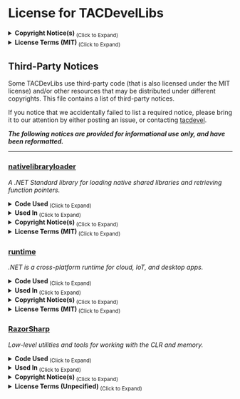 # License for TACDevelLibs

<details>
  <summary><b>Copyright Notice(s)</b><sub> (Click to Expand)<sub></summary>
  <br/>
  
  ```
  Copyright © 2017-2020 Thomas Corwin, et al.
  ```

</details>

<details>
  <summary><b>License Terms (MIT)</b><sub> (Click to Expand)<sub></summary>
  <br/>

  ```
  Permission is hereby granted, free of charge, to any person obtaining a copy of this software and
  associated documentation files (the "Software"), to deal in the Software without restriction,
  including without limitation the rights to use, copy, modify, merge, publish, distribute,
  sublicense, and/or sell copies of the Software, and to permit persons to whom the Software is
  furnished to do so, subject to the following conditions:

  The above copyright notice and this permission notice shall be included in all copies or
  substantial portions of the Software.

  THE SOFTWARE IS PROVIDED "AS IS", WITHOUT WARRANTY OF ANY KIND, EXPRESS OR IMPLIED, INCLUDING BUT
  NOT LIMITED TO THE WARRANTIES OF MERCHANTABILITY, FITNESS FOR A PARTICULAR PURPOSE AND
  NONINFRINGEMENT. IN NO EVENT SHALL THE AUTHORS OR COPYRIGHT HOLDERS BE LIABLE FOR ANY CLAIM,
  DAMAGES OR OTHER LIABILITY, WHETHER IN AN ACTION OF CONTRACT, TORT OR OTHERWISE, ARISING FROM,
  OUT OF OR IN CONNECTION WITH THE SOFTWARE OR THE USE OR OTHER DEALINGS IN THE SOFTWARE.
  ```

</details>

## Third-Party Notices

Some TACDevLibs use third-party code (that is also licensed under the MIT license) and/or other resources that may be distributed under
different copyrights. This file contains a list of third-party notices.

If you notice that we accidentally failed to list a required notice, please bring it to our
attention by either posting an issue, or contacting [tacdevel](https://github.com/tacdevel).

***The following notices are provided for informational use only, and have been reformatted.***

<hr/>

### [nativelibraryloader](https://github.com/mellinoe/nativelibraryloader)

*A .NET Standard library for loading native shared libraries and retrieving function pointers.*

<details>
  <summary><b>Code Used</b><sub> (Click to Expand)<sub></summary>
  <br/>

  - [`/NativeLibraryLoader/Kernel32.cs`](https://github.com/mellinoe/nativelibraryloader/blob/586f9738ff12688df8f0662027da8c319aee3841/NativeLibraryLoader/Kernel32.cs)
  - [`/NativeLibraryLoader/Libdl.cs`](https://github.com/mellinoe/nativelibraryloader/blob/586f9738ff12688df8f0662027da8c319aee3841/NativeLibraryLoader/Libdl.cs)
  - [`/NativeLibraryLoader/LibraryLoader.cs`](https://github.com/mellinoe/nativelibraryloader/blob/586f9738ff12688df8f0662027da8c319aee3841/NativeLibraryLoader/LibraryLoader.cs)
  - [`/NativeLibraryLoader/NativeLibrary.cs`](https://github.com/mellinoe/nativelibraryloader/blob/586f9738ff12688df8f0662027da8c319aee3841/NativeLibraryLoader/NativeLibrary.cs)
  - [`/NativeLibraryLoader/PathResolver.cs`](https://github.com/mellinoe/nativelibraryloader/blob/586f9738ff12688df8f0662027da8c319aee3841/NativeLibraryLoader/PathResolver.cs)

</details>

<details>
  <summary><b>Used In</b><sub> (Click to Expand)<sub></summary>
  <br/>

  - [`/sources/TACDevel.Runtime.InteropServices/src/TACDevel/Runtime/InteropServices/NativeAssembly.cs`](https://github.com/tacdevel/tacdevlibs/tree/master/sources/TACDevel.Runtime.InteropServices/src/TACDevel/Runtime/InteropServices/NativeAssembly.cs)
  - [`/sources/TACDevel.Runtime.InteropServices/src/TACDevel/Native/Kernel32.cs`](https://github.com/tacdevel/tacdevlibs/tree/master/sources/TACDevel.Runtime.InteropServices/src/TACDevel/Native/Kernel32.cs)
  - [`/sources/TACDevel.Runtime.InteropServices/src/TACDevel/Native/Libdl.cs`](https://github.com/tacdevel/tacdevlibs/tree/master/sources/TACDevel.Runtime.InteropServices/src/TACDevel/Native/Libdl.cs)

</details>

<details>
  <summary><b>Copyright Notice(s)</b><sub> (Click to Expand)<sub></summary>
  <br/>

  ```
  Copyright (c) 2017 Eric Mellino and contributors to the nativelibraryloader project.
  ```

</details>

<details>
  <summary><b>License Terms (MIT)</b><sub> (Click to Expand)<sub></summary>
  <br/>

  ```
  Permission is hereby granted, free of charge, to any person obtaining a copy of this software and
  associated documentation files (the "Software"), to deal in the Software without restriction,
  including without limitation the rights to use, copy, modify, merge, publish, distribute,
  sublicense, and/or sell copies of the Software, and to permit persons to whom the Software is
  furnished to do so, subject to the following conditions:

  The above copyright notice and this permission notice shall be included in all copies or
  substantial portions of the Software.

  THE SOFTWARE IS PROVIDED "AS IS", WITHOUT WARRANTY OF ANY KIND, EXPRESS OR IMPLIED, INCLUDING BUT
  NOT LIMITED TO THE WARRANTIES OF MERCHANTABILITY, FITNESS FOR A PARTICULAR PURPOSE AND
  NONINFRINGEMENT. IN NO EVENT SHALL THE AUTHORS OR COPYRIGHT HOLDERS BE LIABLE FOR ANY CLAIM,
  DAMAGES OR OTHER LIABILITY, WHETHER IN AN ACTION OF CONTRACT, TORT OR OTHERWISE, ARISING FROM,
  OUT OF OR IN CONNECTION WITH THE SOFTWARE OR THE USE OR OTHER DEALINGS IN THE SOFTWARE.
  ```

</details>

### [runtime](https://github.com/dotnet/runtime)

*.NET is a cross-platform runtime for cloud, IoT, and desktop apps.*

<details>
  <summary><b>Code Used</b><sub> (Click to Expand)<sub></summary>
  <br/>

  - [`/src/installer/managed/Microsoft.DotNet.PlatformAbstractions/RuntimeEnvironment.cs`](https://github.com/dotnet/runtime/blob/502d96dbfb1d38fed0dbb7ddf2390f948cd54107/src/installer/managed/Microsoft.DotNet.PlatformAbstractions/RuntimeEnvironment.cs)
  - [`/src/installer/managed/Microsoft.DotNet.PlatformAbstractions/Native/NativeMethods.Darwin.cs`](https://github.com/dotnet/runtime/blob/502d96dbfb1d38fed0dbb7ddf2390f948cd54107/src/installer/managed/Microsoft.DotNet.PlatformAbstractions/Native/NativeMethods.Darwin.cs)
  - [`/src/installer/managed/Microsoft.DotNet.PlatformAbstractions/Native/NativeMethods.Unix.cs`](https://github.com/dotnet/runtime/blob/502d96dbfb1d38fed0dbb7ddf2390f948cd54107/src/installer/managed/Microsoft.DotNet.PlatformAbstractions/Native/NativeMethods.Unix.cs)
  - [`/src/installer/managed/Microsoft.DotNet.PlatformAbstractions/Native/NativeMethods.Windows.cs`](https://github.com/dotnet/runtime/blob/502d96dbfb1d38fed0dbb7ddf2390f948cd54107/src/installer/managed/Microsoft.DotNet.PlatformAbstractions/Native/NativeMethods.Windows.cs)
  - [`/src/installer/managed/Microsoft.DotNet.PlatformAbstractions/Native/PlatformApis.cs`](https://github.com/dotnet/runtime/blob/502d96dbfb1d38fed0dbb7ddf2390f948cd54107/src/installer/managed/Microsoft.DotNet.PlatformAbstractions/Native/PlatformApis.cs)

</details>

<details>
  <summary><b>Used In</b><sub> (Click to Expand)<sub></summary>
  <br/>

  - [`/sources/TACDevel.Runtime/src/TACDevel/Runtime/Platform.cs`](https://github.com/tacdevel/tacdevlibs/tree/master/sources/TACDevel.Runtime/src/TACDevel/Runtime/InteropServices/NativeAssembly.cs)
  - [`/sources/TACDevel.Runtime/src/TACDevel/Native/Ntdll.cs`](https://github.com/tacdevel/tacdevlibs/tree/master/sources/TACDevel.Runtime/src/TACDevel/Native/Kernel32.cs)
  - [`/sources/TACDevel.Runtime/src/TACDevel/Native/Libc.cs`](https://github.com/tacdevel/tacdevlibs/tree/master/sources/TACDevel.Runtime/src/TACDevel/Native/Libdl.cs)

</details>

<details>
  <summary><b>Copyright Notice(s)</b><sub> (Click to Expand)<sub></summary>
  <br/>

  ```
  Copyright (c) .NET Foundation and Contributors
  ```

</details>

<details>
  <summary><b>License Terms (MIT)</b><sub> (Click to Expand)<sub></summary>
  <br/>

  ```
  Permission is hereby granted, free of charge, to any person obtaining a copy of this software and
  associated documentation files (the "Software"), to deal in the Software without restriction,
  including without limitation the rights to use, copy, modify, merge, publish, distribute,
  sublicense, and/or sell copies of the Software, and to permit persons to whom the Software is
  furnished to do so, subject to the following conditions:

  The above copyright notice and this permission notice shall be included in all copies or
  substantial portions of the Software.

  THE SOFTWARE IS PROVIDED "AS IS", WITHOUT WARRANTY OF ANY KIND, EXPRESS OR IMPLIED, INCLUDING BUT
  NOT LIMITED TO THE WARRANTIES OF MERCHANTABILITY, FITNESS FOR A PARTICULAR PURPOSE AND
  NONINFRINGEMENT. IN NO EVENT SHALL THE AUTHORS OR COPYRIGHT HOLDERS BE LIABLE FOR ANY CLAIM,
  DAMAGES OR OTHER LIABILITY, WHETHER IN AN ACTION OF CONTRACT, TORT OR OTHERWISE, ARISING FROM,
  OUT OF OR IN CONNECTION WITH THE SOFTWARE OR THE USE OR OTHER DEALINGS IN THE SOFTWARE.
  ```

</details>

### [RazorSharp](https://github.com/Decimation/RazorSharp)

*Low-level utilities and tools for working with the CLR and memory.*

<details>
  <summary><b>Code Used</b><sub> (Click to Expand)<sub></summary>
  <br/>

  - [`/RazorSharp/Memory/Pointers/Handle.cs`](https://github.com/Decimation/RazorSharp/blob/dd99e98a6be6232714e02142445f10d84f9b288d/RazorSharp/Memory/Pointers/Handle.cs)
  - [`/RazorSharp/Memory/Pointers/Pointer.cs`](https://github.com/Decimation/RazorSharp/blob/dd99e98a6be6232714e02142445f10d84f9b288d/RazorSharp/Memory/Pointers/Pointer.cs)

</details>

<details>
  <summary><b>Used In</b><sub> (Click to Expand)<sub></summary>
  <br/>

  - [`/sources/TACDevel.Runtime.InteropServices/src/TACDevel/Runtime/InteropServices/Pointer.cs`](https://github.com/tacdevel/tacdevlibs/tree/master/sources/TACDevel.Runtime.InteropServices/src/TACDevel/Runtime/InteropServices/Pointer.cs)
  - [``/sources/TACDevel.Runtime.InteropServices/src/TACDevel/Runtime/InteropServices/Pointer`1.cs``](https://github.com/tacdevel/tacdevlibs/tree/master/sources/TACDevel.Runtime.InteropServices/src/TACDevel/Runtime/InteropServices/Pointer`1.cs)

</details>

<details>
  <summary><b>Copyright Notice(s)</b><sub> (Click to Expand)<sub></summary>
  <br/>

  ```
  Unspecified
  ```

</details>

<details>
  <summary><b>License Terms (Unpecified)</b><sub> (Click to Expand)<sub></summary>
  <br/>

  ```
  ```

</details>